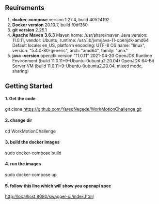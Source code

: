## Reuirements
1. **docker-compose** version 1.27.4, build 40524192
2. **Docker version** 20.10.7, build f0df350
3. **git version** 2.25.1
4. **Apache Maven 3.6.3**
    Maven home: /usr/share/maven
    Java version: 11.0.11, vendor: Ubuntu, runtime: /usr/lib/jvm/java-11-openjdk-amd64
    Default locale: en_US, platform encoding: UTF-8
    OS name: "linux", version: "5.4.0-80-generic", arch: "amd64", family: "unix"
5. **java -version**
    openjdk version "11.0.11" 2021-04-20
    OpenJDK Runtime Environment (build 11.0.11+9-Ubuntu-0ubuntu2.20.04)
    OpenJDK 64-Bit Server VM (build 11.0.11+9-Ubuntu-0ubuntu2.20.04, mixed mode, sharing)



## Getting Started

#### 1. Get the code

  git clone https://github.com/YaredNegede/WorkMotionChallenge.git
  
#### 2. change dir  
  
  cd WorkMotionChallenge
  
#### 3. build the docker images  
  
  sudo docker-compose  build
  
#### 4. run the images  
  
  sudo docker-compose  up
  
#### 5. follow this line which will show you openapi spec

[http://localhost:8080/swagger-ui/index.html](http://localhost:8080/swagger-ui/index.html)
